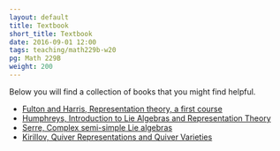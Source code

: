 ```yaml
---
layout: default
title: Textbook
short_title: Textbook
date: 2016-09-01 12:00
tags: teaching/math229b-w20
pg: Math 229B
weight: 200
---
```


Below you will find a collection of books that you might find helpful.
- [Fulton and Harris, Representation theory, a first course][fultonharris]
- [Humphreys, Introduction to Lie Algebras and Representation Theory][humphreys]
- [Serre, Complex semi-simple Lie algebras][serre]
- [Kirillov, Quiver Representations and Quiver Varieties][kirillov]

[fultonharris]: https://books.google.com/books?id=qGFzi20nMcYC&newbks=1&newbks_redir=0&dq=Fulton+and+Harris,+Representation+theory,+a+first+course&source=gbs_navlinks_s
[humphreys]: https://books.google.com/books?id=mSD4DvUFa6QC&newbks=1&newbks_redir=0&dq=humphreys+lie+algebras&source=gbs_navlinks_s
[serre]: https://books.google.com/books?id=kfjTBwAAQBAJ&newbks=1&newbks_redir=0&dq=Serre,+Complex+semi-simple+Lie+algebras&source=gbs_navlinks_s
[kirillov]: https://books.google.com/books?id=LhTrDAAAQBAJ&newbks=1&newbks_redir=0&dq=Kirillov,+Quiver+Representations+and+Quiver+Varieties&source=gbs_navlinks_s
